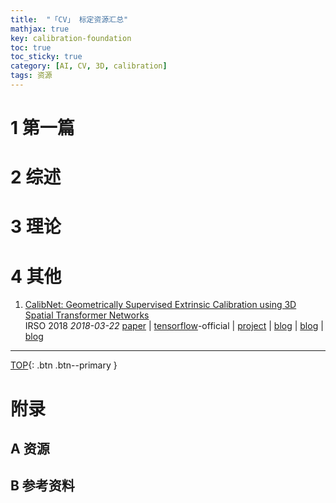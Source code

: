 ```yaml
---
title:  "「CV」 标定资源汇总"
mathjax: true
key: calibration-foundation
toc: true
toc_sticky: true
category: [AI, CV, 3D, calibration]
tags: 资源
---
```

<span id='head'></span>  
>

<!--more-->  

# 1 第一篇
# 2 综述

# 3 理论

# 4 其他
1. [CalibNet: Geometrically Supervised Extrinsic Calibration using 3D Spatial Transformer Networks](https://arxiv.org/abs/1803.08181)    
IRSO 2018 *2018-03-22* [paper](https://arxiv.org/abs/1803.08181) | [tensorflow](https://github.com/epiception/CalibNet)-official | [project](https://epiception.github.io/CalibNet/) | [blog](http://www.sohu.com/a/276226075_715754) | [blog](https://www.jianshu.com/p/b598ad0fff7e) | [blog](https://journals.sagepub.com/doi/pdf/10.1177/0278364917734298)     

-------------------  
[TOP](#head){: .btn .btn--primary }



# 附录
## A 资源
## B 参考资料
